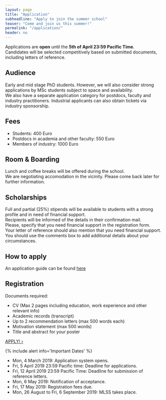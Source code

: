 ```yaml
---
layout: page
title: "Application"
subheadline: "Apply to join the summer school"
teaser: "Come and join us this summer!"
permalink: "/application/"
header: no
---
```


Applications are **open** until the **5th of April 23:59 Pacific Time**.<br/>
Candidates will be selected competitively based on submitted documents, including letters of reference.

## Audience
Early and mid stage PhD students. However, we will also consider strong applications by MSc students subject to space and availability.<br/> 
We also have a separate application category for postdocs, faculty and industry practitioners. Industrial applicants can also obtain tickets via industry sponsorship.

## Fees
* Students: 400 Euro
* Postdocs in academia and other faculty: 550 Euro
* Members of industry: 1000 Euro

## Room & Boarding
Lunch and coffee breaks will be offered during the school. <br/>
We are negotiating accomodation in the vicinity. Please come back later for further information.

## Scholarships
Full and partial (25%) stipends will be available to students with a strong profile and in need of financial support. <br/>
Recipients will be informed of the details in their confirmation mail. <br/>
Please, specify that you need financial support in the registration form. <br/>
Your letter of reference should also mention that you need financial support. You should use the comments box to add additional details about your circumstances.

## How to apply
An application guide can be found [here](/how-to-apply/)

## Registration
Documents required:
* CV (Max 2 pages including education, work experience and other relevant info)
* Academic records (transcript)
* Up to 2 recommendation letters (max 500 words each)
* Motivation statement (max 500 words)
* Title and abstract for your poster

<a class="radius button small" href="https://cmt3.research.microsoft.com/MLSSM2019/">APPLY! ›</a>

{% include alert info='Important Dates' %}
* Mon, 4 March 2019: Application system opens.
* Fri, 5 April 2019 23:59 Pacific time: Deadline for applications.
* Fri, 12 April 2019 23:59 Pacific Time: Deadline for submission of reference letters.
* Mon, 6 May 2019: Notification of acceptance.
* Fri, 17 May 2019: Registration fees due.
* Mon, 26 August to Fri, 6 September 2019: MLSS takes place.